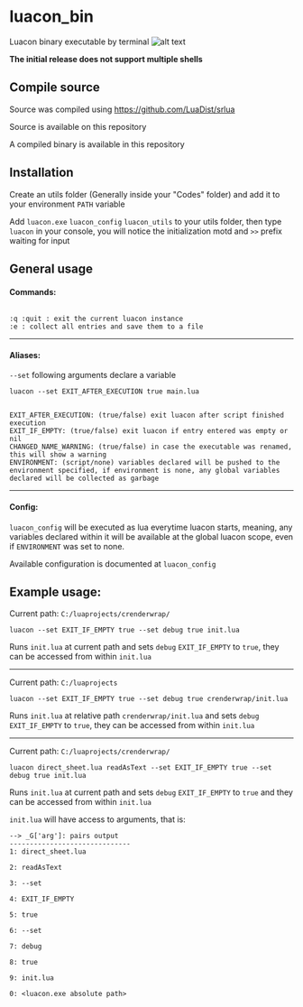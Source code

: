 # luacon_bin
Luacon binary executable by terminal
![alt text](https://github.com/coalio/luacon_bin/blob/master/demo/demo1.PNG)

<b>The initial release does not support multiple shells</b>

## Compile source
Source was compiled using https://github.com/LuaDist/srlua

Source is available on this repository

A compiled binary is available in this repository

## Installation
Create an utils folder (Generally inside your "Codes" folder) and add it to your environment `PATH` variable

Add `luacon.exe` `luacon_config` `luacon_utils` to your utils folder, then type `luacon` in your console, you will notice the initialization motd and `>>` prefix waiting for input

## General usage

<h4>Commands:</h4>

```

:q :quit : exit the current luacon instance
:e : collect all entries and save them to a file
```

<hr>

<h4>Aliases:</h4>

`--set` following arguments declare a variable

`luacon --set EXIT_AFTER_EXECUTION true main.lua`

```

EXIT_AFTER_EXECUTION: (true/false) exit luacon after script finished execution
EXIT_IF_EMPTY: (true/false) exit luacon if entry entered was empty or nil
CHANGED_NAME_WARNING: (true/false) in case the executable was renamed, this will show a warning
ENVIRONMENT: (script/none) variables declared will be pushed to the environment specified, if environment is none, any global variables declared will be collected as garbage

```

<hr>

<h4>Config:</h4>

`luacon_config` will be executed as lua everytime luacon starts, meaning, any variables declared within it will be available at the global luacon scope, even if `ENVIRONMENT` was set to none.

Available configuration is documented at `luacon_config`

## Example usage:

Current path: `C:/luaprojects/crenderwrap/`

`luacon --set EXIT_IF_EMPTY true --set debug true init.lua`

Runs `init.lua` at current path and sets `debug` `EXIT_IF_EMPTY` to `true`, they can be accessed from within `init.lua`

<hr>

Current path: `C:/luaprojects`

`luacon --set EXIT_IF_EMPTY true --set debug true crenderwrap/init.lua`

Runs `init.lua` at relative path `crenderwrap/init.lua` and sets `debug` `EXIT_IF_EMPTY` to `true`, they can be accessed from within `init.lua`

<hr>

Current path: `C:/luaprojects/crenderwrap/`

`luacon direct_sheet.lua readAsText --set EXIT_IF_EMPTY true --set debug true init.lua`

Runs `init.lua` at current path and sets `debug` `EXIT_IF_EMPTY` to `true` and they can be accessed from within `init.lua`

`init.lua` will have access to arguments, that is:

```
--> _G['arg']: pairs output
------------------------------
1: direct_sheet.lua

2: readAsText

3: --set

4: EXIT_IF_EMPTY

5: true

6: --set

7: debug

8: true

9: init.lua

0: <luacon.exe absolute path>

```
